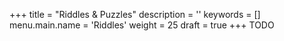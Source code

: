 +++
title = "Riddles & Puzzles"
description = ''
keywords = []
menu.main.name = 'Riddles'
weight = 25
draft = true
+++
TODO
